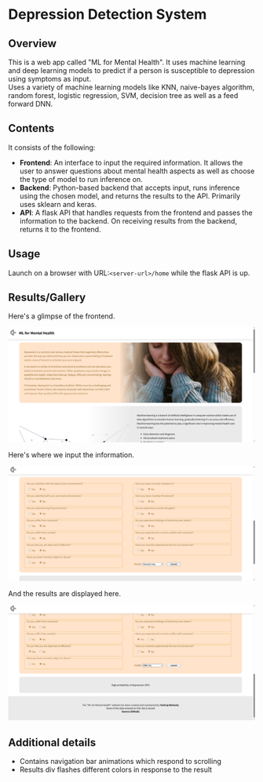 # Depression Detection System
## Overview
This is a web app called "ML for Mental Health". It uses machine learning and deep learning models to predict if a person is susceptible to depression using symptoms as input.  
Uses a variety of machine learning models like KNN, naive-bayes algorithm, random forest, logistic regression, SVM, decision tree as well as a feed forward DNN.

## Contents
It consists of the following:
- **Frontend**: An interface to input the required information. It allows the user to answer questions about mental health aspects as well as choose the type of model to run inference on.
- **Backend**: Python-based backend that accepts input, runs inference using the chosen model, and returns the results to the API. Primarily uses sklearn and keras.
- **API**: A flask API that handles requests from the frontend and passes the information to the backend. On receiving results from the backend, returns it to the frontend.


## Usage
Launch on a browser with URL:`<server-url>/home` while the flask API is up.


## Results/Gallery
Here's a glimpse of the frontend.


![Website frontend showcase](github_images/website_frontend.png)


Here's where we input the information.


![Website input showcase](github_images/website_input.png)


And the results are displayed here.


![Website results showcase](github_images/website_results.png)


## Additional details
- Contains navigation bar animations which respond to scrolling
- Results div flashes different colors in response to the result